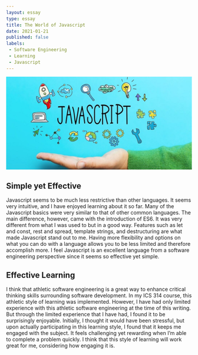 ```yaml
---
layout: essay
type: essay
title: The World of Javascript
date: 2021-01-21
published: false
labels:
 - Software Engineering
 - Learning
 - Javascript
---
```


<img class="ui image" src="/images/jsimg.jpg">

## Simple yet Effective
Javascript seems to be much less restrictive than other languages. It seems very intuitive, and I have enjoyed learning about it so far. Many of the Javascript basics were very similar to that of other common languages. The main difference, however, came with the introduction of ES6. It was very different from what I was used to but in a good way. Features such as let and const, rest and spread, template strings, and destructuring are what made Javascript stand out to me. Having more flexibility and options on what you can do with a language allows you to be less limited and therefore accomplish more. I feel Javascript is an excellent language from a software engineering perspective since it seems so effective yet simple. 

## Effective Learning
I think that athletic software engineering is a great way to enhance critical thinking skills surrounding software development. In my ICS 314 course, this athletic style of learning was implemented. However, I have had only limited experience with this athletic software engineering at the time of this writing. But through the limited experience that I have had, I found it to be surprisingly enjoyable. Initially, I thought it would have been stressful, but upon actually participating in this learning style, I found that it keeps me engaged with the subject. It feels challenging yet rewarding when I’m able to complete a problem quickly. I think that this style of learning will work great for me, considering how engaging it is. 
